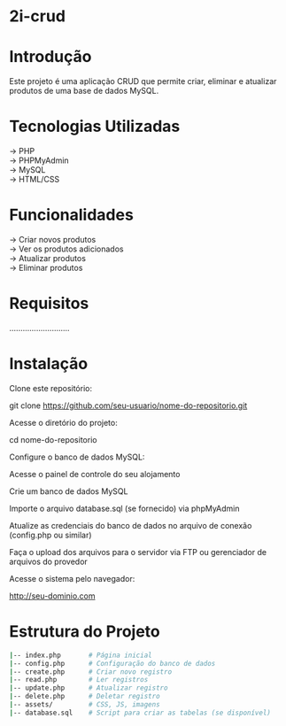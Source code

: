 # 2i-crud

# Introdução
Este projeto é uma aplicação CRUD que permite criar, eliminar e atualizar produtos de uma base de dados MySQL. 

# Tecnologias Utilizadas
-> PHP   
-> PHPMyAdmin  
-> MySQL  
-> HTML/CSS  

# Funcionalidades

-> Criar novos produtos  
-> Ver os produtos adicionados  
-> Atualizar produtos  
-> Eliminar produtos  

# Requisitos

...........................

# Instalação  

Clone este repositório:

git clone https://github.com/seu-usuario/nome-do-repositorio.git

Acesse o diretório do projeto:

cd nome-do-repositorio

Configure o banco de dados MySQL:

Acesse o painel de controle do seu alojamento

Crie um banco de dados MySQL

Importe o arquivo database.sql (se fornecido) via phpMyAdmin

Atualize as credenciais do banco de dados no arquivo de conexão (config.php ou similar)

Faça o upload dos arquivos para o servidor via FTP ou gerenciador de arquivos do provedor

Acesse o sistema pelo navegador:

http://seu-dominio.com

# Estrutura do Projeto  

```bash
|-- index.php       # Página inicial  
|-- config.php      # Configuração do banco de dados  
|-- create.php      # Criar novo registro  
|-- read.php        # Ler registros  
|-- update.php      # Atualizar registro  
|-- delete.php      # Deletar registro  
|-- assets/         # CSS, JS, imagens  
|-- database.sql    # Script para criar as tabelas (se disponível)  
```
